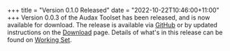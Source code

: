 +++
title = "Version 0.1.0 Released"
date = "2022-10-22T10:46:00+11:00"
+++
Version 0.0.3 of the Audax Toolset has been released, and is now available for download.
The release is available via [GitHub](https://github.com/lmika/audax/releases/tag/v0.1.0)
or by updated instructions on the [Download](/download) page.  Details of what's in this
release can be found on [Working Set](https://workingset.net/2022/10/22/audax-toolset-version.html).